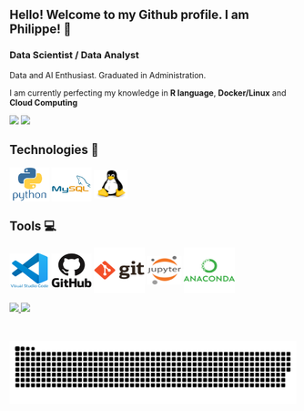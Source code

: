## Hello! Welcome to my Github profile. I am Philippe! 👋

### Data Scientist / Data Analyst

Data and AI Enthusiast.
Graduated in Administration.

I am currently perfecting my knowledge in **R language**, **Docker/Linux** and **Cloud Computing**

<div>

  <a href="https://www.linkedin.com/in/philipperapolinario/" target="_blank"><img src="https://img.shields.io/badge/-LinkedIn-%230077B5?style=for-the-badge&logo=linkedin&logoColor=white" target="_blank"></a> 
    <a href = "mailto:philipperapolinario@gmail.com"><img src="https://img.shields.io/badge/-Gmail-%23333?style=for-the-badge&logo=gmail&logoColor=white" target="_blank"></a>

</div>
  
## Technologies 🚀 

<div>
  <img align="center" alt="PYTHON" height="60" width="70" src="https://raw.githubusercontent.com/devicons/devicon/master/icons/python/python-original-wordmark.svg">
  <img align="center" alt="MYSQL" height="60" width="70" src="https://raw.githubusercontent.com/devicons/devicon/master/icons/mysql/mysql-original-wordmark.svg">
  <img align="center" alt="MYSQL" height="50" width="60" src="https://raw.githubusercontent.com/devicons/devicon/master/icons/linux/linux-original.svg">
</div>

## Tools 💻

<div>
  <img align="center" alt="PYTHON" height="60" width="70" src="https://raw.githubusercontent.com/devicons/devicon/master/icons/vscode/vscode-original-wordmark.svg">
  <img align="center" alt="MYSQL" height="60" width="70" src="https://raw.githubusercontent.com/devicons/devicon/master/icons/github/github-original-wordmark.svg">
  <img align="center" alt="MYSQL" height="80" width="90" src="https://raw.githubusercontent.com/devicons/devicon/master/icons/git/git-original-wordmark.svg">
  <img align="center" alt="JUPYTER" height="50" width="60" src="https://raw.githubusercontent.com/devicons/devicon/master/icons/jupyter/jupyter-original-wordmark.svg">
  <img align="center" alt="ANACONDA" height="80" width="90" src="https://raw.githubusercontent.com/devicons/devicon/master/icons/anaconda/anaconda-original-wordmark.svg">        
</div>

<head>
  <link rel="stylesheet" href="https://cdn.jsdelivr.net/gh/devicons/devicon@v2.15.1/devicon.min.css">
</head>
<body>
  <i class="devicon-github-original-wordmark"></i>
</body>

<div>
  <div style="display: inline_block"><br>
  <a href="https://github.com/PhilippeApolinario">
  <img height="180em" src="https://github-readme-stats.vercel.app/api?username=PhilippeApolinario&show_icons=true&theme=tokyonight&include_all_commits=true&count_private=true"/>
  <img height="180em" src="https://github-readme-stats.vercel.app/api/top-langs/?username=PhilippeApolinario&layout=compact&langs_count=6&theme=tokyonight"/>
</div>
  
<div style="display: inline_block"><br>
  
</div>
 
 <br>
 

<div> 
   
  ![Snake animation](https://github.com/PhilippeApolinario/PhilippeApolinario/blob/output/github-contribution-grid-snake.svg)

</div>
